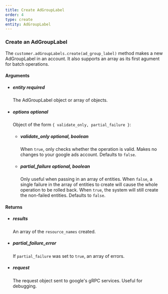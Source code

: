 ```yaml
---
title: Create AdGroupLabel 
order: 4
type: create
entity: AdGroupLabel 
---
```


### Create an AdGroupLabel 

The `customer.adGroupLabels.create(ad_group_label)` method makes a new AdGroupLabel in an account. It also supports an array as its first agument for batch operations.


#### Arguments

- ##### entity *required* 
    The AdGroupLabel object or array of objects.
- ##### options *optional*
    Object of the form `{ validate_only, partial_failure }`:
    - ##### validate_only *optional, boolean* 
        When `true`, only checks whether the operation is valid. Makes no changes to your google ads account. Defaults to `false`.
    - ##### partial_failure *optional, boolean*
        Only useful when passing in an array of entities. When `false`, a single failure in the array of entities to create will cause the whole operation to be rolled back. When `true`, the system will still create the non-failed entities. Defaults to `false`.


#### Returns

- ##### results
    An array of the `resource_names` created.
- ##### partial_failure_error
    If `partial_failure` was set to `true`, an array of errors.
- ##### request
    The request object sent to google's gRPC services. Useful for debugging.
